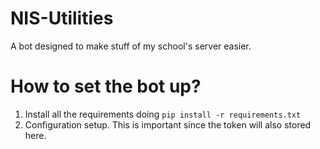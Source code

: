 # NIS-Utilities
A bot designed to make stuff of my school's server easier.

# How to set the bot up?
1. Install all the requirements doing `pip install -r requirements.txt`
2. Configuration setup. This is important since the token will also stored here.
